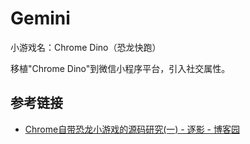 # Gemini


小游戏名：Chrome Dino（恐龙快跑）

移植"Chrome Dino"到微信小程序平台，引入社交属性。

## 参考链接

- [Chrome自带恐龙小游戏的源码研究(一) - 逐影 - 博客园](http://www.cnblogs.com/undefined000/p/trex_1.html)
